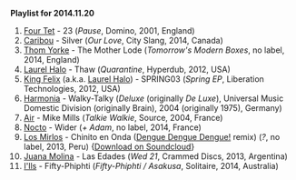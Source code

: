 **Playlist for 2014.11.20**

1. [Four Tet](http://musicbrainz.org/artist/3bcff06f-675a-451f-9075-99e8657047e8) - 23 (_Pause_, Domino, 2001, England)
1. [Caribou](http://musicbrainz.org/artist/735e3514-a8ae-401f-af3b-6300df1b8d2c) - Silver (_Our Love_, City Slang, 2014, Canada)
1. [Thom Yorke](http://musicbrainz.org/artist/8ed2e0b3-aa4c-4e13-bec3-dc7393ed4d6b) - The Mother Lode (_Tomorrow's Modern Boxes_, no label, 2014, England)
1. [Laurel Halo](http://musicbrainz.org/artist/cb5704af-3ef1-485f-bb7f-e43cf40170a7) - Thaw (_Quarantine_, Hyperdub, 2012, USA)
1. [King Felix](http://musicbrainz.org/artist/05faa278-fbc2-46dd-bad4-0815432ea394) (a.k.a. [Laurel Halo](http://musicbrainz.org/artist/cb5704af-3ef1-485f-bb7f-e43cf40170a7)) - SPRING03 (_Spring EP_, Liberation Technologies, 2012, USA)
1. [Harmonia](http://musicbrainz.org/artist/1aa7dcb0-9c9b-4609-a7a5-bdeee26e39e8) - Walky-Talky (_Deluxe_ (originally _De Luxe_), Universal Music Domestic Division (originally Brain), 2004 (originally 1975), Germany)
1. [Air](http://musicbrainz.org/artist/cb67438a-7f50-4f2b-a6f1-2bb2729fd538) - Mike Mills (_Talkie Walkie_, Source, 2004, France)
1. [Nocto]() - Wider (_+ Adam_, no label, 2014, France)
1. [Los Mirlos](http://musicbrainz.org/artist/967775fc-8997-47ed-8c2e-55a0eb59bfae) - Chinito en Onda ([Dengue Dengue Dengue!](http://musicbrainz.org/artist/545cbad6-d916-4fe4-8290-53f83ad3ce09) remix) (_?_, no label, 2013, Peru) {[Download on Soundcloud](https://soundcloud.com/dengue/los-mirlos-chinito-en-onda)}
1. [Juana Molina](http://musicbrainz.org/artist/eca5dd0e-edc7-4658-85f0-762e263b4acd) - Las Edades (_Wed 21_, Crammed Discs, 2013, Argentina)
1. [I'lls]() - Fifty​-​Phiphti (_Fifty​-​Phiphti / Asakusa_, Solitaire, 2014, Australia)
